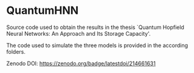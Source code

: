 # QuantumHNN

Source code used to obtain the results in the thesis `Quantum Hopfield Neural Networks: An Approach and Its Storage Capacity'. 

The code used to simulate the three models is provided in the according folders.



Zenodo DOI: https://zenodo.org/badge/latestdoi/214661631
